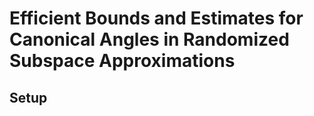# Efficient Bounds and Estimates for Canonical Angles in Randomized Subspace Approximations

## Setup

